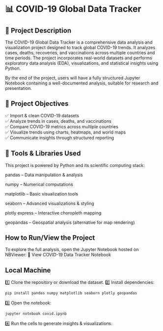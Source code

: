 # 📊 COVID-19 Global Data Tracker
## 📝 Project Description
The COVID-19 Global Data Tracker is a comprehensive data analysis and visualization project designed to track global COVID-19 trends. It analyzes cases, deaths, recoveries, and vaccinations across multiple countries and time periods. The project incorporates real-world datasets and performs exploratory data analysis (EDA), visualizations, and statistical insights using Python.

By the end of the project, users will have a fully structured Jupyter Notebook containing a well-documented analysis, suitable for research and presentation.

## 🚩 Project Objectives
✅ Import & clean COVID-19 datasets<br> ✅ Analyze trends in cases, deaths, and vaccinations<br> ✅ Compare COVID-19 metrics across multiple countries<br>✅ Visualize trends using charts, heatmaps, and world maps<br> ✅ Communicate insights through structured reporting

## 🔧 Tools & Libraries Used
This project is powered by Python and its scientific computing stack:

pandas – Data manipulation & analysis

numpy – Numerical computations

matplotlib – Basic visualization tools

seaborn – Advanced visualizations & styling

plotly express – Interactive choropleth mapping

geopandas – Geospatial analysis (alternative for map rendering)

## How to Run/View the Project
To explore the full analysis, open the Jupyter Notebook hosted on NBViewer: 🔗 View COVID-19 Data Tracker Notebook

## Local Machine 
1️⃣ Clone the repository or download the dataset. 2️⃣ Install dependencies:

```bash
pip install pandas numpy matplotlib seaborn plotly geopandas
```
3️⃣ Open the notebook:

```bash
jupyter notebook covid.ipynb
```
4️⃣ Run the cells to generate insights & visualizations.
